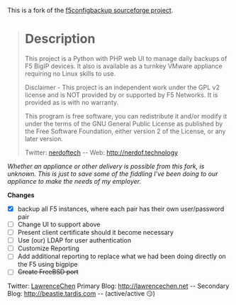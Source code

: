 This is a fork of the [f5configbackup sourceforge project](https://sourceforge.net/projects/f5configbackup/).

># Description
>
>This project is a Python with PHP web UI to manage daily backups of F5 BigIP devices.  It also is available as a turnkey
>VMware appliance requiring no Linux skills to use.
>
>Disclaimer -
>This project is an independent work under the GPL v2 license and is NOT provided by or supported by F5 Networks.  It is
>provided as is with no warranty.
>
>This program is free software, you can redistribute it and/or modify it under the terms of the GNU General Public License
>as published by the Free Software Foundation, either version 2 of the License, or any later version.
>
>Twitter: [nerdoftech](https://twitter.com/nerdoftech) -- Web: http://nerdof.technology

*Whether an appliance or other delivery is possible from this fork, is unknown.  This is just to save some of the fiddling
I've been doing to our appliance to make the needs of my employer.*

**Changes**

- [x] backup all F5 instances, where each pair has their own user/password pair
- [ ] Change UI to support above
- [ ] Present client certificate should it become necessary
- [ ] Use (our) LDAP for user authentication
- [ ] Customize Reporting
- [ ] Add additional reporting to replace what we had been doing directly on the F5 using bigpipe
- [ ] ~~Create FreeBSD port~~

Twitter: [LawrenceChen](https://twitter.com/LawrenceChen)
Primary Blog: http://lawrencechen.net -- Secondary Blog: http://beastie.tardis.com -- (active/active :smirk:)
